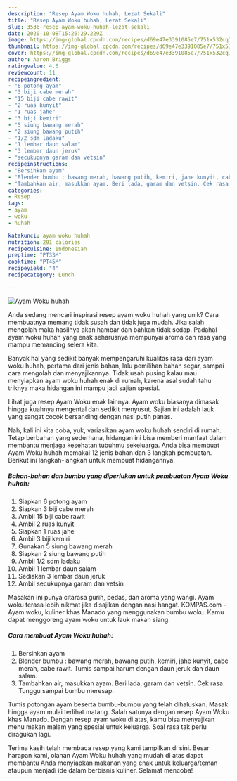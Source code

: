```yaml
---
description: "Resep Ayam Woku huhah, Lezat Sekali"
title: "Resep Ayam Woku huhah, Lezat Sekali"
slug: 3536-resep-ayam-woku-huhah-lezat-sekali
date: 2020-10-08T15:26:29.229Z
image: https://img-global.cpcdn.com/recipes/d69e47e3391085e7/751x532cq70/ayam-woku-huhah-foto-resep-utama.jpg
thumbnail: https://img-global.cpcdn.com/recipes/d69e47e3391085e7/751x532cq70/ayam-woku-huhah-foto-resep-utama.jpg
cover: https://img-global.cpcdn.com/recipes/d69e47e3391085e7/751x532cq70/ayam-woku-huhah-foto-resep-utama.jpg
author: Aaron Briggs
ratingvalue: 4.6
reviewcount: 11
recipeingredient:
- "6 potong ayam"
- "3 biji cabe merah"
- "15 biji cabe rawit"
- "2 ruas kunyit"
- "1 ruas jahe"
- "3 biji kemiri"
- "5 siung bawang merah"
- "2 siung bawang putih"
- "1/2 sdm ladaku"
- "1 lembar daun salam"
- "3 lembar daun jeruk"
- "secukupnya garam dan vetsin"
recipeinstructions:
- "Bersihkan ayam"
- "Blender bumbu : bawang merah, bawang putih, kemiri, jahe kunyit, cabe merah, cabe rawit. Tumis sampai harum dengan daun jeruk dan daun salam."
- "Tambahkan air, masukkan ayam. Beri lada, garam dan vetsin. Cek rasa. Tunggu sampai bumbu meresap."
categories:
- Resep
tags:
- ayam
- woku
- huhah

katakunci: ayam woku huhah 
nutrition: 291 calories
recipecuisine: Indonesian
preptime: "PT33M"
cooktime: "PT45M"
recipeyield: "4"
recipecategory: Lunch

---
```



![Ayam Woku huhah](https://img-global.cpcdn.com/recipes/d69e47e3391085e7/751x532cq70/ayam-woku-huhah-foto-resep-utama.jpg)

Anda sedang mencari inspirasi resep ayam woku huhah yang unik? Cara membuatnya memang tidak susah dan tidak juga mudah. Jika salah mengolah maka hasilnya akan hambar dan bahkan tidak sedap. Padahal ayam woku huhah yang enak seharusnya mempunyai aroma dan rasa yang mampu memancing selera kita.

Banyak hal yang sedikit banyak mempengaruhi kualitas rasa dari ayam woku huhah, pertama dari jenis bahan, lalu pemilihan bahan segar, sampai cara mengolah dan menyajikannya. Tidak usah pusing kalau mau menyiapkan ayam woku huhah enak di rumah, karena asal sudah tahu triknya maka hidangan ini mampu jadi sajian spesial.

Lihat juga resep Ayam Woku enak lainnya. Ayam woku biasanya dimasak hingga kuahnya mengental dan sedikit menyusut. Sajian ini adalah lauk yang sangat cocok bersanding dengan nasi putih panas.


Nah, kali ini kita coba, yuk, variasikan ayam woku huhah sendiri di rumah. Tetap berbahan yang sederhana, hidangan ini bisa memberi manfaat dalam membantu menjaga kesehatan tubuhmu sekeluarga. Anda bisa membuat Ayam Woku huhah memakai 12 jenis bahan dan 3 langkah pembuatan. Berikut ini langkah-langkah untuk membuat hidangannya.

<!--inarticleads1-->

##### Bahan-bahan dan bumbu yang diperlukan untuk pembuatan Ayam Woku huhah:

1. Siapkan 6 potong ayam
1. Siapkan 3 biji cabe merah
1. Ambil 15 biji cabe rawit
1. Ambil 2 ruas kunyit
1. Siapkan 1 ruas jahe
1. Ambil 3 biji kemiri
1. Gunakan 5 siung bawang merah
1. Siapkan 2 siung bawang putih
1. Ambil 1/2 sdm ladaku
1. Ambil 1 lembar daun salam
1. Sediakan 3 lembar daun jeruk
1. Ambil secukupnya garam dan vetsin


Masakan ini punya citarasa gurih, pedas, dan aroma yang wangi. Ayam woku terasa lebih nikmat jika disajikan dengan nasi hangat. KOMPAS.com - Ayam woku, kuliner khas Manado yang menggunakan bumbu woku. Kamu dapat menggoreng ayam woku untuk lauk makan siang. 

<!--inarticleads2-->

##### Cara membuat Ayam Woku huhah:

1. Bersihkan ayam
1. Blender bumbu : bawang merah, bawang putih, kemiri, jahe kunyit, cabe merah, cabe rawit. Tumis sampai harum dengan daun jeruk dan daun salam.
1. Tambahkan air, masukkan ayam. Beri lada, garam dan vetsin. Cek rasa. Tunggu sampai bumbu meresap.


Tumis potongan ayam beserta bumbu-bumbu yang telah dihaluskan. Masak hingga ayam mulai terlihat matang. Salah satunya dengan resep Ayam Woku khas Manado. Dengan resep ayam woku di atas, kamu bisa menyajikan menu makan malam yang spesial untuk keluarga. Soal rasa tak perlu diragukan lagi. 

Terima kasih telah membaca resep yang kami tampilkan di sini. Besar harapan kami, olahan Ayam Woku huhah yang mudah di atas dapat membantu Anda menyiapkan makanan yang enak untuk keluarga/teman ataupun menjadi ide dalam berbisnis kuliner. Selamat mencoba!
